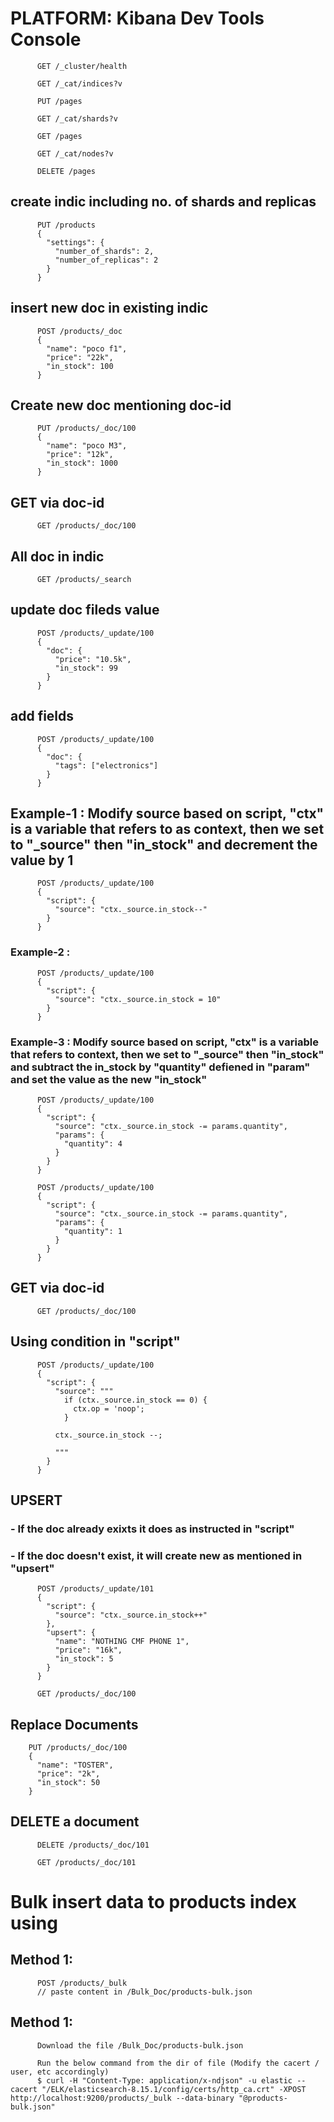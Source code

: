 # PLATFORM: Kibana Dev Tools Console


          GET /_cluster/health
          
          GET /_cat/indices?v
          
          PUT /pages
          
          GET /_cat/shards?v
          
          GET /pages
          
          GET /_cat/nodes?v
          
          DELETE /pages

## create indic including no. of shards and replicas

          PUT /products
          {
            "settings": {
              "number_of_shards": 2,
              "number_of_replicas": 2
            }
          }

## insert new doc in existing indic

          POST /products/_doc
          {
            "name": "poco f1",
            "price": "22k",
            "in_stock": 100
          }

## Create new doc mentioning doc-id

          PUT /products/_doc/100
          {
            "name": "poco M3",
            "price": "12k",
            "in_stock": 1000
          }

## GET via doc-id

          GET /products/_doc/100

## All doc in indic

          GET /products/_search

## update doc fileds value

          POST /products/_update/100
          {
            "doc": {
              "price": "10.5k",
              "in_stock": 99
            }
          }


## add fields

          POST /products/_update/100
          {
            "doc": {
              "tags": ["electronics"]
            }
          }

## Example-1 : Modify source based on script, "ctx" is a variable that refers to as context, then we set to "_source" then "in_stock" and decrement the value by 1

          POST /products/_update/100
          {
            "script": {
              "source": "ctx._source.in_stock--"
            }
          }


### Example-2 :

          POST /products/_update/100
          {
            "script": {
              "source": "ctx._source.in_stock = 10"
            }
          }

### Example-3 : Modify source based on script, "ctx" is a variable that refers to context, then we set to "_source" then "in_stock" and subtract the in_stock by "quantity" defiened in "param" and set the value as the new "in_stock"

          POST /products/_update/100
          {
            "script": {
              "source": "ctx._source.in_stock -= params.quantity",
              "params": {
                "quantity": 4
              }
            }
          }

          POST /products/_update/100
          {
            "script": {
              "source": "ctx._source.in_stock -= params.quantity",
              "params": {
                "quantity": 1
              }
            }
          }


## GET via doc-id

          GET /products/_doc/100

## Using condition in "script"

          POST /products/_update/100
          {
            "script": {
              "source": """
                if (ctx._source.in_stock == 0) {
                  ctx.op = 'noop';
                }
                
              ctx._source.in_stock --;
              
              """
            }
          }


##  UPSERT
###  - If the doc already exixts it does as instructed in "script"
###  - If the doc doesn't exist, it will create new as mentioned in "upsert" 
  

          POST /products/_update/101
          {
            "script": {
              "source": "ctx._source.in_stock++"
            },
            "upsert": {
              "name": "NOTHING CMF PHONE 1",
              "price": "16k",
              "in_stock": 5
            }
          }

          GET /products/_doc/100

## Replace Documents

        PUT /products/_doc/100
        {
          "name": "TOSTER",
          "price": "2k",
          "in_stock": 50
        }
## DELETE a document

          DELETE /products/_doc/101
          
          GET /products/_doc/101

# Bulk insert data to products index using
## Method 1:
          POST /products/_bulk
          // paste content in /Bulk_Doc/products-bulk.json

## Method 1:
          Download the file /Bulk_Doc/products-bulk.json

          Run the below command from the dir of file (Modify the cacert / user, etc accordingly)
          $ curl -H "Content-Type: application/x-ndjson" -u elastic --cacert "/ELK/elasticsearch-8.15.1/config/certs/http_ca.crt" -XPOST http://localhost:9200/products/_bulk --data-binary "@products-bulk.json"

